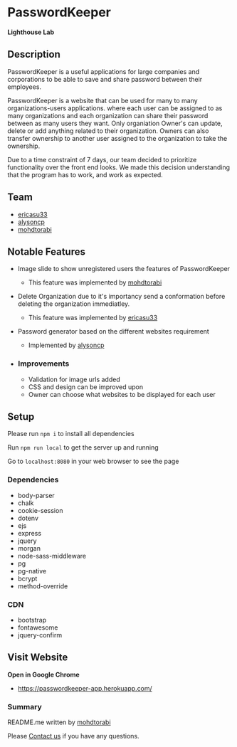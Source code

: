 # PasswordKeeper

**Lighthouse Lab**

## Description

PasswordKeeper is a useful applications for large companies and corporations to be able to save and share password between their employees.

PasswordKeeper is a website that can be used for many to many organizations-users applications. where each user can be assigned to as many organizations and each organization can share their password between as many users they want. Only organiation Owner's can  update, delete or add anything related to their organization. Owners can also transfer ownership to another user assigned to the organization to take the ownership.

Due to a time constraint of 7 days, our team decided to prioritize functionality over the front end looks. We made this decision understanding that the program has to work, and work as expected.

## Team

- [ericasu33](https://github.com/ericasu33)
- [alysoncp](https://github.com/alysoncp)
- [mohdtorabi](https://github.com/mohdtorabi)

## Notable Features

- Image slide to show unregistered users the features of PasswordKeeper

  - This feature was implemented by [mohdtorabi](https://github.com/mohdtorabi)

- Delete Organization due to it's importancy send a conformation before deleting the organization immediatley.

  - This feature was implemented by [ericasu33](https://github.com/ericasu33)

- Password generator based on the different websites requirement

  - Implemented by [alysoncp](https://github.com/alysoncp)

- ### Improvements

  - Validation for image urls added
  - CSS and design can be improved upon
  - Owner can choose what websites to be displayed for each user

## Setup

Please run `npm i` to install all dependencies

Run `npm run local` to get the server up and running

Go to `localhost:8080` in your web browser to see the page

### Dependencies

- body-parser
- chalk
- cookie-session
- dotenv
- ejs
- express
- jquery
- morgan
- node-sass-middleware
- pg
- pg-native
- bcrypt
- method-override

### CDN

- bootstrap
- fontawesome
- jquery-confirm 


## Visit Website 

**Open in Google Chrome**
- https://passwordkeeper-app.herokuapp.com/

### Summary

README.me written by [mohdtorabi](https://github.com/mohdtorabi)

Please [Contact us](#team) if you have any questions.
